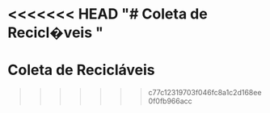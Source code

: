 <<<<<<< HEAD
"# Coleta de Recicl�veis  " 
=======
# Coleta de Recicláveis 

>>>>>>> c77c12319703f046fc8a1c2d168ee0f0fb966acc
